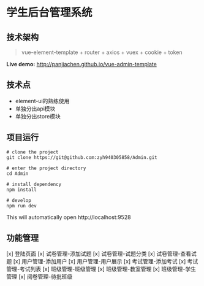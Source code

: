# 学生后台管理系统

## 技术架构

> vue-element-template + router + axios + vuex + cookie + token

**Live demo:** http://panjiachen.github.io/vue-admin-template


## 技术点

- element-ui的熟练使用
- 单独分出api模块
- 单独分出store模块


## 项目运行

```
# clone the project
git clone https://git@github.com:zyh940305858/Admin.git

# enter the project directory
cd Admin

# install dependency
npm install

# develop
npm run dev
```

This will automatically open http://localhost:9528

## 功能管理
 [x] 登陆页面
 [x] 试卷管理-添加试题
 [x] 试卷管理-试题分类
 [x] 试卷管理-查看试题
 [x] 用户管理-添加用户
 [x] 用户管理-用户展示
 [x] 考试管理-添加考试
 [x] 考试管理-考试列表
 [x] 班级管理-班级管理
 [x] 班级管理-教室管理
 [x] 班级管理-学生管理
 [x] 阅卷管理-待批班级